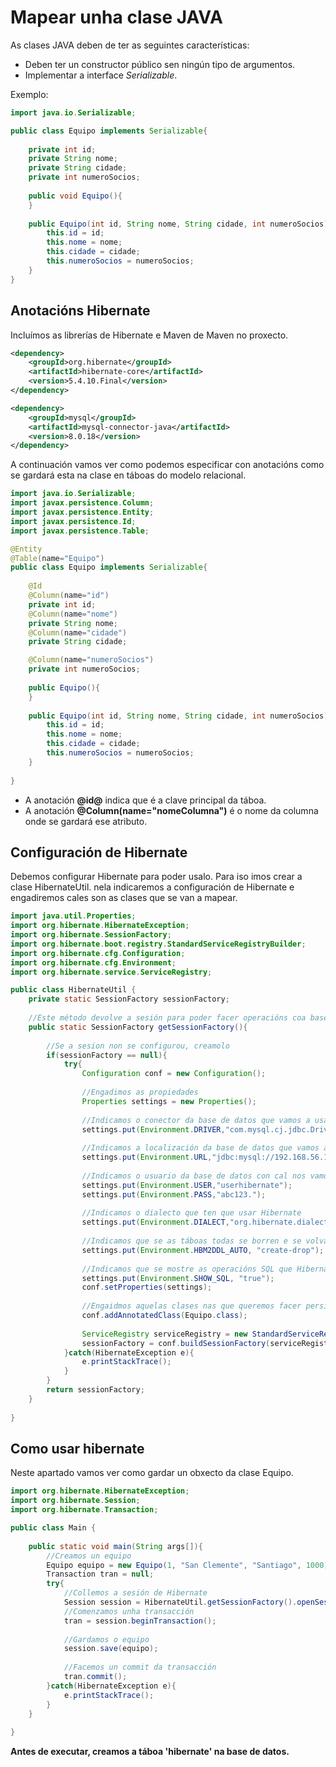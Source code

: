 # Mapear unha clase JAVA
As clases JAVA deben de ter as seguintes características:

- Deben ter un constructor público sen ningún tipo de argumentos.
- Implementar a interface *Serializable*.

Exemplo:

```java
import java.io.Serializable;

public class Equipo implements Serializable{
    
    private int id;
    private String nome;
    private String cidade;
    private int numeroSocios;
    
    public void Equipo(){
    }
    
    public Equipo(int id, String nome, String cidade, int numeroSocios){
        this.id = id;
        this.nome = nome;
        this.cidade = cidade;
        this.numeroSocios = numeroSocios;
    }
}
```

## Anotacións Hibernate

Incluímos as librerías de Hibernate e Maven de Maven no proxecto.

```xml
<dependency>
    <groupId>org.hibernate</groupId>
    <artifactId>hibernate-core</artifactId>
    <version>5.4.10.Final</version>
</dependency>

<dependency>
    <groupId>mysql</groupId>
    <artifactId>mysql-connector-java</artifactId>
    <version>8.0.18</version>
</dependency>
```

A continuación vamos ver como podemos especificar con anotacións como se gardará esta na clase en táboas do modelo relacional.

```java
import java.io.Serializable;
import javax.persistence.Column;
import javax.persistence.Entity;
import javax.persistence.Id;
import javax.persistence.Table;

@Entity
@Table(name="Equipo")
public class Equipo implements Serializable{
    
    @Id
    @Column(name="id")
    private int id;
    @Column(name="nome")
    private String nome;
    @Column(name="cidade")
    private String cidade;

    @Column(name="numeroSocios")
    private int numeroSocios;
    
    public Equipo(){
    }
    
    public Equipo(int id, String nome, String cidade, int numeroSocios){
        this.id = id;
        this.nome = nome;
        this.cidade = cidade;
        this.numeroSocios = numeroSocios;
    }
    
}
```
- A anotación **@id@** indica que é a clave principal da táboa.
- A anotación **@Column(name="nomeColumna")** é o nome da columna onde se gardará ese atributo.

## Configuración de Hibernate
Debemos configurar Hibernate para poder usalo. Para iso imos crear a clase HibernateUtil. nela indicaremos a configuración de Hibernate e engadiremos cales son as clases que se van a mapear.

```java
import java.util.Properties;
import org.hibernate.HibernateException;
import org.hibernate.SessionFactory;
import org.hibernate.boot.registry.StandardServiceRegistryBuilder;
import org.hibernate.cfg.Configuration;
import org.hibernate.cfg.Environment;
import org.hibernate.service.ServiceRegistry;

public class HibernateUtil {
    private static SessionFactory sessionFactory;
    
    //Este método devolve a sesión para poder facer operacións coa base de datos
    public static SessionFactory getSessionFactory(){
        
        //Se a sesion non se configurou, creamolo
        if(sessionFactory == null){
            try{
                Configuration conf = new Configuration();
                
                //Engadimos as propiedades
                Properties settings = new Properties();
                
                //Indicamos o conector da base de datos que vamos a usar
                settings.put(Environment.DRIVER,"com.mysql.cj.jdbc.Driver");
                
                //Indicamos a localización da base de datos que vamos a utilizar
                settings.put(Environment.URL,"jdbc:mysql://192.168.56.101:3306/hibernate");
                
                //Indicamos o usuario da base de datos con cal nos vamos conectar e o seu contrasinal
                settings.put(Environment.USER,"userhibernate");
                settings.put(Environment.PASS,"abc123.");
                
                //Indicamos o dialecto que ten que usar Hibernate 
                settings.put(Environment.DIALECT,"org.hibernate.dialect.MySQL5Dialect");
                
                //Indicamos que se as táboas todas se borren e se volvan crear
                settings.put(Environment.HBM2DDL_AUTO, "create-drop");
                
                //Indicamos que se mostre as operacións SQL que Hibernate leva a cabo
                settings.put(Environment.SHOW_SQL, "true");
                conf.setProperties(settings);
                
                //Engaidmos aquelas clases nas que queremos facer persistencia
                conf.addAnnotatedClass(Equipo.class);
                
                ServiceRegistry serviceRegistry = new StandardServiceRegistryBuilder().applySettings(conf.getProperties()).build();
                sessionFactory = conf.buildSessionFactory(serviceRegistry);
            }catch(HibernateException e){
                e.printStackTrace();
            }
        }
        return sessionFactory;
    }
    
}
```

## Como usar hibernate
Neste apartado vamos ver como gardar un obxecto da clase Equipo.

```java
import org.hibernate.HibernateException;
import org.hibernate.Session;
import org.hibernate.Transaction;

public class Main {
    
    public static void main(String args[]){
        //Creamos un equipo
        Equipo equipo = new Equipo(1, "San Clemente", "Santiago", 1000);
        Transaction tran = null;
        try{
            //Collemos a sesión de Hibernate
            Session session = HibernateUtil.getSessionFactory().openSession();
            //Comenzamos unha transacción
            tran = session.beginTransaction();
            
            //Gardamos o equipo
            session.save(equipo);
            
            //Facemos un commit da transacción
            tran.commit();
        }catch(HibernateException e){
            e.printStackTrace();
        }
    }
    
}
```

**Antes de executar, creamos a táboa 'hibernate' na base de datos.**
